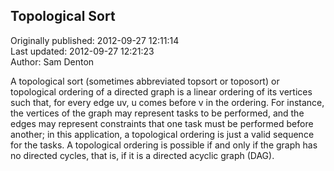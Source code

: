 ## Topological Sort  
Originally published: 2012-09-27 12:11:14  
Last updated: 2012-09-27 12:21:23  
Author: Sam Denton  
  
A topological sort (sometimes abbreviated topsort or toposort) or topological ordering of a directed graph is a linear ordering of its vertices such that, for every edge uv, u comes before v in the ordering. For instance, the vertices of the graph may represent tasks to be performed, and the edges may represent constraints that one task must be performed before another; in this application, a topological ordering is just a valid sequence for the tasks. A topological ordering is possible if and only if the graph has no directed cycles, that is, if it is a directed acyclic graph (DAG).